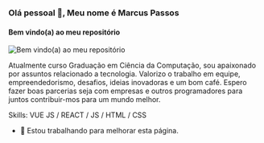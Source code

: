### Olá pessoal 👋, Meu nome é Marcus  Passos
#### Bem vindo(a) ao meu repositório
![Bem vindo(a) ao meu repositório](https://marcuspassos.netlify.app/images/logo1.png)

Atualmente curso Graduação em Ciência da Computação, sou apaixonado por assuntos relacionado a tecnologia. Valorizo o trabalho em equipe, empreendedorismo, desafios, ideias inovadoras e um bom café. Espero fazer boas parcerias seja com empresas e outros programadores para juntos contribuir-mos para um mundo melhor.

Skills: VUE JS / REACT / JS / HTML / CSS

- 🔭 Estou trabalhando para melhorar esta página. 





